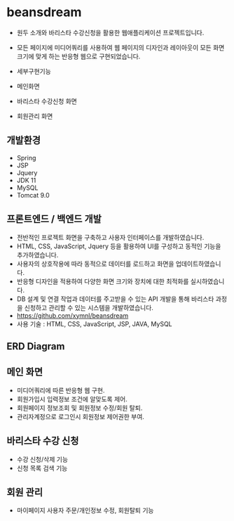 # beansdream

- 원두 소개와 바리스타 수강신청을 활용한 웹애플리케이션 프로젝트입니다.
- 모든 페이지에 미디어쿼리를 사용하여 웹 페이지의 디자인과 레이아웃이 모든 화면 크기에 맞게 하는 반응형 웹으로 구현되었습니다.

- 세부구현기능
 - 메인화면
 - 바리스타 수강신청 화면
 - 회원관리 화면

## 개발환경 

- Spring
- JSP
- Jquery
- JDK 11
- MySQL
- Tomcat 9.0

## 프론트엔드 / 백엔드 개발

  - 전반적인 프로젝트 화면을 구축하고 사용자 인터페이스를 개발하였습니다.
  - HTML, CSS, JavaScript, Jquery 등을 활용하여 UI를 구성하고 동적인 기능을 추가하였습니다.
  - 사용자의 상호작용에 따라 동적으로 데이터를 로드하고 화면을 업데이트하였습니다.
  - 반응형 디자인을 적용하여 다양한 화면 크기와 장치에 대한 최적화를 실시하였습니다.
  - DB 설계 및 연결 작업과 데이터를 주고받을 수 있는 API 개발을 통해 바리스타 과정을 신청하고 관리할 수 있는 시스템을 개발하였습니다.
  - https://github.com/xymnl/beansdream
  - 사용 기술 : HTML, CSS, JavaScript, JSP, JAVA, MySQL

## ERD Diagram
<p align="center">
  
</p>

## 메인 화면
<p align="center">
  
</p>

- 미디어쿼리에 따른 반응형 웹 구현.
- 회원가입시 입력정보 조건에 알맞도록 제어.
- 회원페이지 정보조회 및 회원정보 수정/회원 탈퇴.
- 관리자계정으로 로그인시 회원정보 제어권한 부여.

## 바리스타 수강 신청
<p align="center">
  
</p>

- 수강 신청/삭제 기능
- 신청 목록 검색 기능

## 회원 관리
<p align="center">
  
</p>

- 마이페이지 사용자 주문/개인정보 수정, 회원탈퇴 기능
